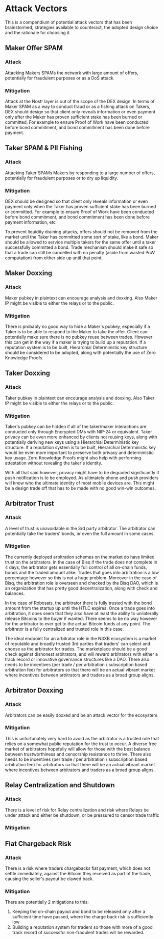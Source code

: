 # Attack Vectors
This is a compendium of potential attack vectors that has been brainstormed, strategies available to counteract, the adopted design choice and the rationale for choosing it.

## Maker Offer SPAM
### Attack
Attacking Makers SPAMs the network with large amount of offers, potentially for fraudulent purposes or as a DoS attack.

### Mitigation
Attack at the Nostr layer is out of the scope of the DEX design. In terms of Maker SPAM as a way to conduct fraud or as a fishing attack on Takers, DEX should design so that client only reveals information or even payment only after the Maker has proven sufficient stake has been burned or committed. For example to ensure Proof of Work have been conducted before bond commitment, and bond commitment has been done before payment.

## Taker SPAM & PII Fishing
### Attack
Attacking Taker SPAMs Makers by responding to a large number of offers, potentially for fraudulent purposes or to dry up liquidity.

### Mitigation
DEX should be designed so that client only reveals information or even payment only when the Taker has proven sufficient stake has been burned or committed. For example to ensure Proof of Work have been conducted before bond commitment, and bond commitment has been done before payment information, etc

To prevent liquidity draining attacks, offers should not be removed from the market until the Taker has committed some sort of stake, like a bond. Maker should be allowed to service multiple takers for the same offer until a taker successfully committed a bond. Trade mechanism should make it safe so that a trade can still be cancelled with no penalty (aside from wasted PoW computation) from either side up until that point.

## Maker Doxxing
### Attack
Maker pubkey in plaintext can encourage analysis and doxxing. Also Maker IP might be visible to either the relays or to the public.

### Mitigation
There is probably no good way to hide a Maker's pubkey, especially if a Taker is to be able to respond to the Maker to take the offer. Client can potentially make sure there is no pubkey reuse between trades. However this can get in the way if a maker is trying to build up a reputation. If a reputation system is to be built, Hierarchial Deterministic key structure should be considered to be adopted, along with potentially the use of Zero Knowledge Proofs.

## Taker Doxxing
### Attack
Taker pubkey in plaintext can encourage analysis and doxxing. Also Taker IP might be visible to either the relays or to the public.

### Mitigation
Taker's pubkey can be hidden if all of the taker/maker interactions are conducted only through Encrypted DMs with NIP-24 or equivalent. Taker privacy can be even more enhanced by clients not reusing keys, along with potentially deriving new keys using a Hierarchial Deterministic key structure. If a reputation system is to be built, Hierarchial Deterministic key would be even more important to preserve both privacy and deterministic key usage. Zero Knowledge Proofs might also help with performing attestation without revealing the taker's identity.

With all that said however, privacy might have to be degraded significantly if push notification is to be employed. As ultimately phone and push providers will know who the ultimate identity of most mobile devices are. This might be a design trade off that has to be made with no good win-win outcomes.

## Arbitrator Trust
### Attack
A level of trust is unavoidable in the 3rd party arbitrator. The arbitrator can potentially take the traders' bonds, or even the full amount in some cases.

### Mitigation
The currently deployed arbitration schemes on the market do have limited trust on the arbitrators. In the case of Bisq if the trade does not complete in 4 days, the arbitrator gets essentially full control of all on-chain funds, bonds and the traded amount alike. Trades that goes into arbitration is a low percentage however so this is not a huge problem. Moreover in the case of Bisq, the arbitration role is overseen and checked by the Bisq DAO, which is an organization that has pretty good decentralization, along with check and balances.

In the case of Robosats, the arbitrator there is fully trusted with the bond amount from the startup up until the HTLC expires. Once a trade goes into arbitration, it does seem that they also have at least the ability to unilaterally release Bitcoins to the buyer if wanted. There seems to be no way however for the arbitrator to ever get to the actual Bitcoin funds at any point. The arbitrator is a fully centralized and trusted role in this case.

The ideal endpoint for an arbitrator role in the N3XB ecosystem is a market of reputable and broadly trusted 3rd parties that traders' can select and choose as the arbitrator for trades. The marketplace should be a good check against dishonest arbitrators, and will reward arbitrators with either a track record or innovative governance structures like a DAO. There also needs to be incentives (per trade / per arbitration / subscription based arbitration fee) for arbitrators so that there will be an actual vibrant market where incentives between arbitrators and traders as a broad group aligns.

## Arbitrator Doxxing
### Attack
Arbitrators can be easily doxxed and be an attack vector for the ecosystem.

### Mitigation
This is unfortunately very hard to avoid as the arbitrator is a trusted role that relies on a somewhat public reputation for the trust to occur. A diverse free market of arbitrators hopefully will allow for those with the best balance between trustworthiness and censorship resistance to thrive. There also needs to be incentives (per trade / per arbitration / subscription based arbitration fee) for arbitrators so that there will be an actual vibrant market where incentives between arbitrators and traders as a broad group aligns.

## Relay Centralization and Shutdown
### Attack
There is a level of risk for Relay centralization and risk where Relays be under attack and either be shutdown, or be pressured to censor trade traffic
### Mitigation

## Fiat Chargeback Risk
### Attack
There is a risk where traders chargebacks fiat payment, which does not settle immediately, against the Bitcoin they received as part of the trade, causing the seller's payout be clawed back. 
### Mitigation
There are potentially 2 mitigations to this:
1. Keeping the on-chain payout and bond to be released only after a sufficient time have passed, where the charge back risk is sufficiently low
2. Building a reputation system for traders so those with more of a good track record of successful non-fradulent trades will be rewarded.